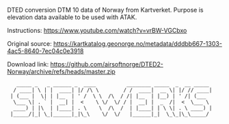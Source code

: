 DTED conversion DTM 10 data of Norway from Kartverket.
Purpose is elevation data available to be used with ATAK. 

Instructions:
https://www.youtube.com/watch?v=vrBW-VGCbxo

Original source:
https://kartkatalog.geonorge.no/metadata/dddbb667-1303-4ac5-8640-7ec04c0e3918


Download link: https://github.com/airsoftnorge/DTED2-Norway/archive/refs/heads/master.zip
```
   _____ _   _ ______ _  ____          ________ _____  _  __ _____ 
  / ____| \ | |  ____| |/ /\ \        / /  ____|  __ \| |/ // ____|
 | (___ |  \| | |__  | ' /  \ \  /\  / /| |__  | |__) | ' /| (___  
  \___ \| . ` |  __| |  <    \ \/  \/ / |  __| |  _  /|  <  \___ \ 
  ____) | |\  | |____| . \    \  /\  /  | |____| | \ \| . \ ____) |
 |_____/|_| \_|______|_|\_\    \/  \/   |______|_|  \_\_|\_\_____/ 
```
